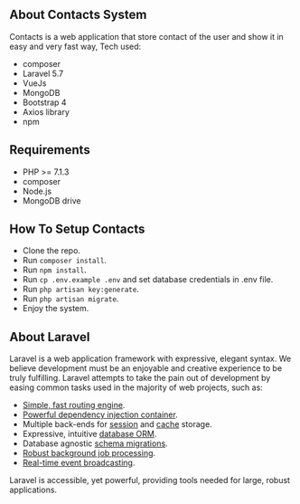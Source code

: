 ## About Contacts System

Contacts is a web application that store contact of the user and show it in easy and very fast way, Tech used:

- composer
- Laravel 5.7
- VueJs
- MongoDB
- Bootstrap 4
- Axios library
- npm

## Requirements

- PHP >= 7.1.3
- composer
- Node.js
- MongoDB drive 

## How To Setup Contacts

- Clone the repo.
- Run `composer install`.
- Run `npm install`.
- Run `cp .env.example .env` and set database credentials in .env file.
- Run `php artisan key:generate`.
- Run `php artisan migrate`.
- Enjoy the system.

## About Laravel

Laravel is a web application framework with expressive, elegant syntax. We believe development must be an enjoyable and creative experience to be truly fulfilling. Laravel attempts to take the pain out of development by easing common tasks used in the majority of web projects, such as:

- [Simple, fast routing engine](https://laravel.com/docs/routing).
- [Powerful dependency injection container](https://laravel.com/docs/container).
- Multiple back-ends for [session](https://laravel.com/docs/session) and [cache](https://laravel.com/docs/cache) storage.
- Expressive, intuitive [database ORM](https://laravel.com/docs/eloquent).
- Database agnostic [schema migrations](https://laravel.com/docs/migrations).
- [Robust background job processing](https://laravel.com/docs/queues).
- [Real-time event broadcasting](https://laravel.com/docs/broadcasting).

Laravel is accessible, yet powerful, providing tools needed for large, robust applications.
